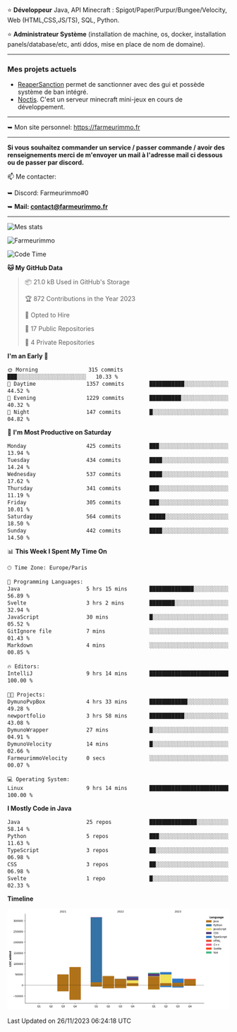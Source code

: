 ⭐ **Développeur** Java, API Minecraft : Spigot/Paper/Purpur/Bungee/Velocity, Web (HTML,CSS,JS/TS), SQL, Python.

⭐ **Administrateur Système** (installation de machine, os, docker, installation panels/database/etc, anti ddos, mise en place de nom de domaine).

---

### Mes projets actuels
- [ReaperSanction](https://www.spigotmc.org/resources/reapersanction.89580/) permet de sanctionner avec des gui et possède système de ban intégré.
- [Noctis](https://discord.gg/ydRurvUJ8U). C'est un serveur minecraft mini-jeux en cours de développement.

---

➥ Mon site personnel: https://farmeurimmo.fr

---

**Si vous souhaitez commander un service / passer commande / avoir des renseignements merci de m'envoyer un mail à l'adresse mail ci dessous ou de passer par discord.**

📫 Me contacter:
 
   ➥ Discord: Farmeurimmo#0
   
   ➥ **Mail: contact@farmeurimmo.fr**

---

![Mes stats](https://github-readme-stats.farmeurimmo.fr/api?username=Farmeurimmo&count_private=true&show_icons=true&theme=radical)

<img src="https://komarev.com/ghpvc/?username=Farmeurimmo" alt="Farmeurimmo" />

<!--START_SECTION:waka-->
![Code Time](http://img.shields.io/badge/Code%20Time-1%2C027%20hrs%2015%20mins-blue)

**🐱 My GitHub Data** 

> 📦 21.0 kB Used in GitHub's Storage 
 > 
> 🏆 872 Contributions in the Year 2023
 > 
> 💼 Opted to Hire
 > 
> 📜 17 Public Repositories 
 > 
> 🔑 4 Private Repositories 
 > 
**I'm an Early 🐤** 

```text
🌞 Morning                315 commits         ███░░░░░░░░░░░░░░░░░░░░░░   10.33 % 
🌆 Daytime                1357 commits        ███████████░░░░░░░░░░░░░░   44.52 % 
🌃 Evening                1229 commits        ██████████░░░░░░░░░░░░░░░   40.32 % 
🌙 Night                  147 commits         █░░░░░░░░░░░░░░░░░░░░░░░░   04.82 % 
```
📅 **I'm Most Productive on Saturday** 

```text
Monday                   425 commits         ███░░░░░░░░░░░░░░░░░░░░░░   13.94 % 
Tuesday                  434 commits         ████░░░░░░░░░░░░░░░░░░░░░   14.24 % 
Wednesday                537 commits         ████░░░░░░░░░░░░░░░░░░░░░   17.62 % 
Thursday                 341 commits         ███░░░░░░░░░░░░░░░░░░░░░░   11.19 % 
Friday                   305 commits         ███░░░░░░░░░░░░░░░░░░░░░░   10.01 % 
Saturday                 564 commits         █████░░░░░░░░░░░░░░░░░░░░   18.50 % 
Sunday                   442 commits         ████░░░░░░░░░░░░░░░░░░░░░   14.50 % 
```


📊 **This Week I Spent My Time On** 

```text
🕑︎ Time Zone: Europe/Paris

💬 Programming Languages: 
Java                     5 hrs 15 mins       ██████████████░░░░░░░░░░░   56.89 % 
Svelte                   3 hrs 2 mins        ████████░░░░░░░░░░░░░░░░░   32.94 % 
JavaScript               30 mins             █░░░░░░░░░░░░░░░░░░░░░░░░   05.52 % 
GitIgnore file           7 mins              ░░░░░░░░░░░░░░░░░░░░░░░░░   01.43 % 
Markdown                 4 mins              ░░░░░░░░░░░░░░░░░░░░░░░░░   00.85 % 

🔥 Editors: 
IntelliJ                 9 hrs 14 mins       █████████████████████████   100.00 % 

🐱‍💻 Projects: 
DymunoPvpBox             4 hrs 33 mins       ████████████░░░░░░░░░░░░░   49.28 % 
newportfolio             3 hrs 58 mins       ███████████░░░░░░░░░░░░░░   43.08 % 
DymunoWrapper            27 mins             █░░░░░░░░░░░░░░░░░░░░░░░░   04.91 % 
DymunoVelocity           14 mins             █░░░░░░░░░░░░░░░░░░░░░░░░   02.66 % 
FarmeurimmoVelocity      0 secs              ░░░░░░░░░░░░░░░░░░░░░░░░░   00.07 % 

💻 Operating System: 
Linux                    9 hrs 14 mins       █████████████████████████   100.00 % 
```

**I Mostly Code in Java** 

```text
Java                     25 repos            ███████████████░░░░░░░░░░   58.14 % 
Python                   5 repos             ███░░░░░░░░░░░░░░░░░░░░░░   11.63 % 
TypeScript               3 repos             ██░░░░░░░░░░░░░░░░░░░░░░░   06.98 % 
CSS                      3 repos             ██░░░░░░░░░░░░░░░░░░░░░░░   06.98 % 
Svelte                   1 repo              █░░░░░░░░░░░░░░░░░░░░░░░░   02.33 % 
```



**Timeline**

![Lines of Code chart](https://raw.githubusercontent.com/Farmeurimmo/Farmeurimmo/main/assets/bar_graph.png)


 Last Updated on 26/11/2023 06:24:18 UTC
<!--END_SECTION:waka-->
